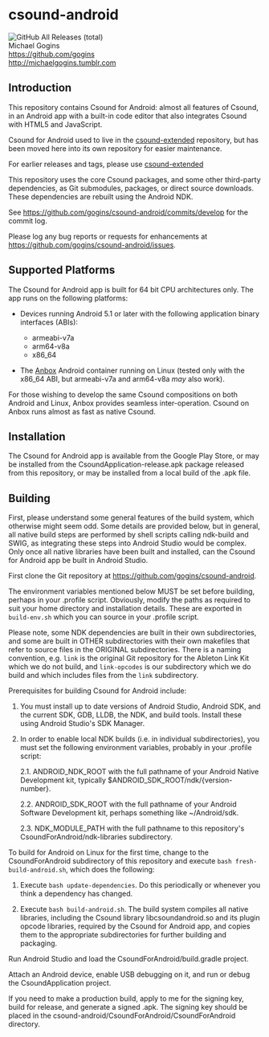 # csound-android
![GitHub All Releases (total)](https://img.shields.io/github/downloads/gogins/csound-android/total.svg)<br>
Michael Gogins<br>
https://github.com/gogins<br>
http://michaelgogins.tumblr.com

## Introduction

This repository contains Csound for Android: almost all features of Csound, 
in an Android app with a built-in code editor that also integrates Csound with 
HTML5 and JavaScript.

Csound for Android used to live in the 
[csound-extended](https://github.com/gogins/csound-extended) repository, but 
has been moved here into its own repository for easier maintenance. 

For earlier releases and tags, please use 
[csound-extended](https://github.com/gogins/csound-extended)

This repository uses the core Csound packages, and some other third-party
dependencies, as Git submodules, packages, or direct source downloads. These 
dependencies are rebuilt using the Android NDK.

See https://github.com/gogins/csound-android/commits/develop for the commit
log.

Please log any bug reports or requests for enhancements at
https://github.com/gogins/csound-android/issues.

## Supported Platforms

The Csound for Android app is built for 64 bit CPU architectures only. The app 
runs on the following platforms:

- Devices running Android 5.1 or later with the following application binary 
  interfaces (ABIs):

  - armeabi-v7a
  - arm64-v8a
  - x86_64

- The [Anbox](https://anbox.io/) Android container running on Linux (tested 
  only with the x86_64 ABI, but armeabi-v7a and arm64-v8a _may_ also work).

For those wishing to develop the same Csound compositions on both Android and 
Linux, Anbox provides seamless inter-operation. Csound on Anbox runs almost as 
fast as native Csound.

## Installation

The Csound for Android app is available from the Google Play Store, or may
be installed from the CsoundApplication-release.apk package released from this 
repository, or may be installed from a local build of the .apk file.

## Building

First, please understand some general features of the build system, which 
otherwise might seem odd. Some details are provided below, but in general, all 
native build steps are performed by shell scripts calling ndk-build and SWIG, 
as integrating these steps into Android Studio would be complex. Only once all 
native libraries have been built and installed, can the Csound for Android app 
be built in Android Studio.

First clone the Git repository at https://github.com/gogins/csound-android.

The environment variables mentioned below MUST be set before building, perhaps 
in your .profile script. Obviously, modify the paths as required to suit your
home directory and installation details. These are exported in `build-env.sh` 
which you can source in your .profile script.

Please note, some NDK dependencies are built in their own subdirectories,
and some are built in OTHER subdirectories with their own makefiles that
refer to source files in the ORIGINAL subdirectories. There is a naming
convention, e.g. `link` is the original Git repository for the Ableton Link
Kit which we do not build, and `link-opcodes` is our subdirectory which we do
build and which includes files from the `link` subdirectory.

Prerequisites for building Csound for Android include:

1.  You must install up to date versions of Android Studio, Android SDK, 
    and the current SDK, GDB, LLDB, the NDK, and build tools. Install these 
    using Android Studio's SDK Manager.

2.  In order to enable local NDK builds (i.e. in individual subdirectories),
    you must set the following environment variables, probably in your
    .profile script:

    2.1.    ANDROID_NDK_ROOT with the full pathname of your Android Native
            Development kit, typically $ANDROID_SDK_ROOT/ndk/{version-number}.

    2.2.    ANDROID_SDK_ROOT with the full pathname of your Android Software
            Development kit, perhaps something like ~/Android/sdk.

    2.3.    NDK_MODULE_PATH with the full pathname to this repository's
            CsoundForAndroid/ndk-libraries subdirectory.

To build for Android on Linux for the first time, change to the
CsoundForAndroid subdirectory of this repository and execute
`bash fresh-build-android.sh`, which does the following:

1.  Execute `bash update-dependencies`. Do this periodically or whenever
    you think a dependency has changed.

2.  Execute `bash build-android.sh`. The build system compiles all native
    libraries, including the Csound library libcsoundandroid.so and its 
    plugin opcode libraries, required by the Csound for Android app, and 
    copies them to the appropriate subdirectories for further building and 
    packaging.

Run Android Studio and load the CsoundForAndroid/build.gradle project.

Attach an Android device, enable USB debugging on it, and run or debug the
CsoundApplication project.

If you need to make a production build, apply to me for the signing key, 
build for release, and generate a signed .apk. The signing key should be 
placed in the csound-android/CsoundForAndroid/CsoundForAndroid directory.

